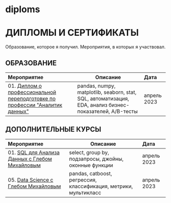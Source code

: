 # diploms
# ДИПЛОМЫ И СЕРТИФИКАТЫ
Образование, которое я получил. Мероприятия, в которых я участвовал.

## ОБРАЗОВАНИЕ
| **Мероприятие** | **Описание** | **Дата** |
| :-------------------- | --------------------- | :--------------------- |
| 01. [Диплом о профессиональной переподготовке по профессии "Аналитик данных"]() | pandas, numpy, matplotlib, seaborn, stat, SQL, автоматизация, EDA, анализ бизнес-показателей, A/B-тесты | апрель 2023 |

## ДОПОЛНИТЕЛЬНЫЕ КУРСЫ
| **Мероприятие** | **Описание** | **Дата** |
| :-------------------- | --------------------- | :--------------------- |
| 01. [SQL для Анализа Данных с Глебом Михайловым]() | select, group by, подзапросы, джойны, оконные функции | апрель 2023 |
| 05. [Data Science с Глебом Михайловым]() | pandas, catboost, регрессия, классификация, метрики, мультикласс | апрель 2023 |
